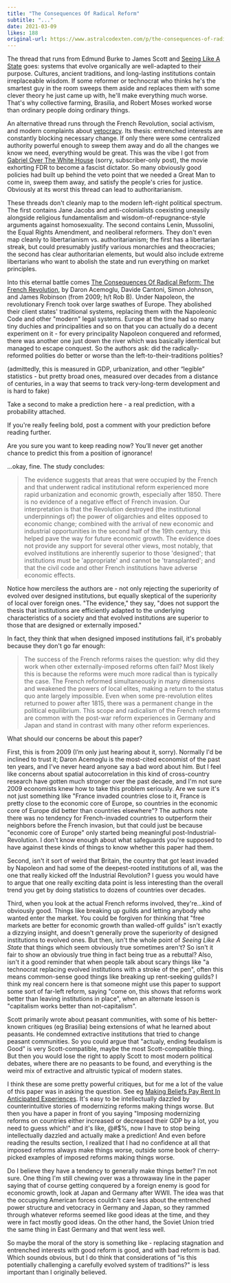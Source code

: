 ```yaml
---
title: "The Consequences Of Radical Reform"
subtitle: "..."
date: 2021-03-09
likes: 188
original-url: https://www.astralcodexten.com/p/the-consequences-of-radical-reform
---
```

The thread that runs from Edmund Burke to James Scott and [Seeing Like A State](https://slatestarcodex.com/2017/03/16/book-review-seeing-like-a-state/) goes: systems that evolve organically are well-adapted to their purpose. Cultures, ancient traditions, and long-lasting institutions contain irreplaceable wisdom. If some reformer or technocrat who thinks he's the smartest guy in the room sweeps them aside and replaces them with some clever theory he just came up with, he'll make everything much worse. That's why collective farming, Brasilia, and Robert Moses worked worse than ordinary people doing ordinary things.

An alternative thread runs through the French Revolution, social activism, and modern complaints about [vetocracy](https://astralcodexten.substack.com/p/ezra-klein-on-vetocracy). Its thesis: entrenched interests are constantly blocking necessary change. If only there were some centralized authority powerful enough to sweep them away and do all the changes we know we need, everything would be great. This was the vibe I got from [Gabriel Over The White House](https://astralcodexten.substack.com/p/movie-review-gabriel-over-the-white) (sorry, subscriber-only post), the movie exhorting FDR to become a fascist dictator. So many obviously good policies had built up behind the veto point that we needed a Great Man to come in, sweep them away, and satisfy the people's cries for justice. Obviously at its worst this thread can lead to authoritarianism. 

These threads don't cleanly map to the modern left-right political spectrum. The first contains Jane Jacobs and anti-colonialists coexisting uneasily alongside religious fundamentalism and wisdom-of-repugnance-style arguments against homosexuality. The second contains Lenin, Mussolini, the Equal Rights Amendment, and neoliberal reformers. They don't even map cleanly to libertarianism vs. authoritarianism; the first has a libertarian streak, but could presumably justify various monarchies and theocracies; the second has clear authoritarian elements, but would also include extreme libertarians who want to abolish the state and run everything on market principles.

Into this eternal battle comes [The Consequences Of Radical Reform: The French Revolution](https://www.nber.org/papers/w14831?fbclid=IwAR00ZDIQG538wVy0vcs_nWPFnIlz2FBvLAnyIFrc0IqMkAymw0sByYkicow), by Daron Acemoglu, Davide Cantoni, Simon Johnson, and James Robinson (from 2009; h/t Rob B). Under Napoleon, the revolutionary French took over large swathes of Europe. They abolished their client states' traditional systems, replacing them with the Napoleonic Code and other "modern" legal systems. Europe at the time had so many tiny duchies and principalities and so on that you can actually do a decent experiment on it - for every principality Napoleon conquered and reformed, there was another one just down the river which was basically identical but managed to escape conquest. So the authors ask: did the radically-reformed polities do better or worse than the left-to-their-traditions polities?

(admittedly, this is measured in GDP, urbanization, and other “legible” statistics - but pretty broad ones, measured over decades from a distance of centuries, in a way that seems to track very-long-term development and is hard to fake)

Take a second to make a prediction here - a real prediction, with a probability attached.

If you're really feeling bold, post a comment with your prediction before reading further.

Are you sure you want to keep reading now? You’ll never get another chance to predict this from a position of ignorance!

...okay, fine. The study concludes:

> The evidence suggests that areas that were occupied by the French and that underwent radical institutional reform experienced more rapid urbanization and economic growth, especially after 1850. There is no evidence of a negative effect of French invasion. Our interpretation is that the Revolution destroyed (the institutional underpinnings of) the power of oligarchies and elites opposed to economic change; combined with the arrival of new economic and industrial opportunities in the second half of the 19th century, this helped pave the way for future economic growth. The evidence does not provide any support for several other views, most notably, that evolved institutions are inherently superior to those 'designed'; that institutions must be 'appropriate' and cannot be 'transplanted'; and that the civil code and other French institutions have adverse economic effects. 

Notice how merciless the authors are - not only rejecting the superiority of evolved over designed institutions, but equally skeptical of the superiority of local over foreign ones. "The evidence," they say, "does not support the thesis that institutions are efficiently adapted to the underlying characteristics of a society and that evolved institutions are superior to those that are designed or externally imposed."

In fact, they think that when designed imposed institutions fail, it's probably because they don't go far enough:

> The success of the French reforms raises the question: why did they work when other externally-imposed reforms often fail? Most likely this is because the reforms were much more radical than is typically the case. The French reformed simultaneously in many dimensions and weakened the powers of local elites, making a return to the status quo ante largely impossible. Even when some pre-revolution elites returned to power after 1815, there was a permanent change in the political equilibrium. This scope and radicalism of the French reforms are common with the post-war reform experiences in Germany and Japan and stand in contrast with many other reform experiences.

What should our concerns be about this paper?

First, this is from 2009 (I’m only just hearing about it, sorry). Normally I'd be inclined to trust it; Daron Acemoglu is the most-cited economist of the past ten years, and I've never heard anyone say a bad word about him. But I feel like concerns about spatial autocorrelation in this kind of cross-country research have gotten much stronger over the past decade, and I'm not sure 2009 economists knew how to take this problem seriously. Are we sure it's not just something like "France invaded countries close to it, France is pretty close to the economic core of Europe, so countries in the economic core of Europe did better than countries elsewhere"? The authors note there was no tendency for French-invaded countries to outperform their neighbors before the French invasion, but that could just be because "economic core of Europe" only started being meaningful post-Industrial-Revolution. I don't know enough about what safeguards you're supposed to have against these kinds of things to know whether this paper had them.

Second, isn't it sort of weird that Britain, the country that got least invaded by Napoleon and had some of the deepest-rooted institutions of all, was the one that really kicked off the Industrial Revolution? I guess you would have to argue that one really exciting data point is less interesting than the overall trend you get by doing statistics to dozens of countries over decades.

Third, when you look at the actual French reforms involved, they're...kind of obviously good. Things like breaking up guilds and letting anybody who wanted enter the market. You could be forgiven for thinking that "free markets are better for economic growth than walled-off guilds" isn't exactly a dizzying insight, and doesn't generally prove the superiority of designed institutions to evolved ones. But then, isn't the whole point of _Seeing Like A State_ that things which seem obviously true sometimes aren't? So isn't it fair to show an obviously true thing in fact being true as a rebuttal? Also, isn't it a good reminder that when people talk about scary things like "a technocrat replacing evolved institutions with a stroke of the pen", often this means common-sense good things like breaking up rent-seeking guilds? I think my real concern here is that someone might use this paper to support some sort of far-left reform, saying "come on, this shows that reforms work better than leaving institutions in place", when an alternate lesson is "capitalism works better than not-capitalism".

Scott primarily wrote about peasant communities, with some of his better-known critiques (eg Brasilia) being extensions of what he learned about peasants. He condemned extractive institutions that tried to change peasant communities. So you could argue that "actualy, ending feudalism is Good" is very Scott-compatible, maybe the most Scott-compatible thing. But then you would lose the right to apply Scott to most modern political debates, where there are no peasants to be found, and everything is the weird mix of extractive and altruistic typical of modern states.

I think these are some pretty powerful critiques, but for me a lot of the value of this paper was in asking the question. See eg [Making Beliefs Pay Rent In Anticipated Experiences](https://www.readthesequences.com/Making-Beliefs-Pay-Rent-In-Anticipated-Experiences). It's easy to be intellectually dazzled by counterintuitive stories of modernizing reforms making things worse. But then you have a paper in front of you saying "Imposing modernizing reforms on countries either increased or decreased their GDP by a lot, you need to guess which!" and it's like, @#$%, now I have to stop being intellectually dazzled and actually make a prediction! And even before reading the results section, I realized that I had no confidence at all that imposed reforms always make things worse, outside some book of cherry-picked examples of imposed reforms making things worse.

Do I believe they have a tendency to generally make things better? I'm not sure. One thing I'm still chewing over was a throwaway line in the paper saying that of course getting conquered by a foreign enemy is good for economic growth, look at Japan and Germany after WWII. The idea was that the occupying American forces couldn't care less about the entrenched power structure and vetocracy in Germany and Japan, so they rammed through whatever reforms seemed like good ideas at the time, and they were in fact mostly good ideas. On the other hand, the Soviet Union tried the same thing in East Germany and that went less well.

So maybe the moral of the story is something like - replacing stagnation and entrenched interests with good reform is good, and with bad reform is bad. Which sounds obvious, but I do think that considerations of "is this potentially challenging a carefully evolved system of traditions?" is less important than I originally believed.
